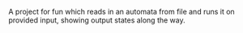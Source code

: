 A project for fun which reads in an automata from file and runs it on provided input, showing output states along the way. 
